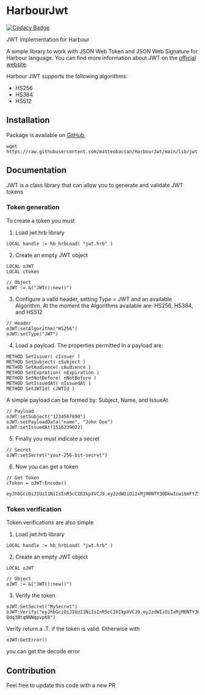 # HarbourJwt

[![Codacy Badge](https://app.codacy.com/project/badge/Grade/297af1f39d004d7992599ce45fcd3b6a)](https://www.codacy.com/gh/matteobaccan/HarbourJwt/dashboard?utm_source=github.com&amp;utm_medium=referral&amp;utm_content=matteobaccan/HarbourJwt&amp;utm_campaign=Badge_Grade)

JWT Implementation for Harbour

A simple library to work with JSON Web Token and JSON Web Signature for Harbour language.
You can find more information about JWT on the [official website](https://jwt.io).

Harbour JWT supports the following algorithms:

- HS256
- HS384
- HS512

<!--
    (CVE-2015-2951) The alg=none signature-bypass vulnerability
    (CVE-2016-10555) The RS/HS256 public key mismatch vulnerability
    (CVE-2018-0114) Key injection vulnerability
    (CVE-2019-20933/CVE-2020-28637) Blank password vulnerability
    (CVE-2020-28042) Null signature vulnerability
-->

## Installation

Package is available on [GitHub](https://github.com/matteobaccan/HarbourJwt/blob/main/lib/jwt.hrb),

```shell
wget https://raw.githubusercontent.com/matteobaccan/HarbourJwt/main/lib/jwt.hrb
```

## Documentation

JWT is a class library that can allow you to generate and validate JWT tokens

### Token generation

To create a token you must

1. Load jwt.hrb library

```xBase
LOCAL handle := hb_hrbLoad( "jwt.hrb" )
```

2. Create an empty JWT object

```xBase
LOCAL oJWT
LOCAL cToken

// Object
oJWT := &("JWT():new()")
```

3. Configure a valid header, setting Type = JWT and an available Algorithm.
   At the moment the Algorithms available are: HS256, HS384, and HS512

```xBase
// Header
oJWT:setAlgorithm("HS256")
oJWT:setType("JWT")
```

4. Load a payload. The properties permitted in a payload are:

```xBase
METHOD SetIssuer( cIssuer )
METHOD SetSubject( cSubject )
METHOD SetAudience( cAudience )
METHOD SetExpration( nExpiration )
METHOD SetNotBefore( nNotBefore )
METHOD SetIssuedAt( nIssuedAt )
METHOD SetJWTId( cJWTId )
```

A simple payload can be formed by: Subject, Name, and IssueAt

```xBase
// Payload
oJWT:setSubject("1234567890")
oJWT:setPayloadData("name", "John Doe")
oJWT:setIssuedAt(1516239022)
```

5. Finally you must indicate a secret

```xBase
// Secret
oJWT:setSecret("your-256-bit-secret")
```

6. Now you can get a token

```xBase
// Get Token
cToken = oJWT:Encode()
```

```Text
eyJhbGciOiJIUzI1NiIsInR5cCI6IkpXVCJ9.eyJzdWIiOiIxMjM0NTY3ODkwIiwibmFtZSI6IkpvaG4gRG9lIiwiaWF0IjoxNTE2MjM5MDIyfQ.SflKxwRJSMeKKF2QT4fwpMeJf36POk6yJV_adQssw5c
```

### Token verification

Token verifications are also simple

1. Load jwt.hrb library

```xBase
LOCAL handle := hb_hrbLoad( "jwt.hrb" )
```

2. Create an empty JWT object

```xBase
LOCAL oJWT

// Object
oJWT := &("JWT():new()")
```

3. Verify the token

```xBase
oJWT:SetSecret("MySecret")
oJWT:Verify("eyJhbGciOiJIUzI1NiIsInR5cCI6IkpXVCJ9.eyJzdWIiOiIxMjM0NTY3ODkwIiwibmFtZSI6Ik1hdHRlbyBCYWNjYW4iLCJpYXQiOjE1MTYyMzkwMjJ9.YR8QF52kgj0owYlP9TkEy_lNhC-Qdq38tqNNNqpvpK0")
```

Verify return a .T. if the token is valid. Otherwise with

```xBase
oJWT:GetError()
```

you can get the decode error

## Contribution

Feel free to update this code with a new PR
